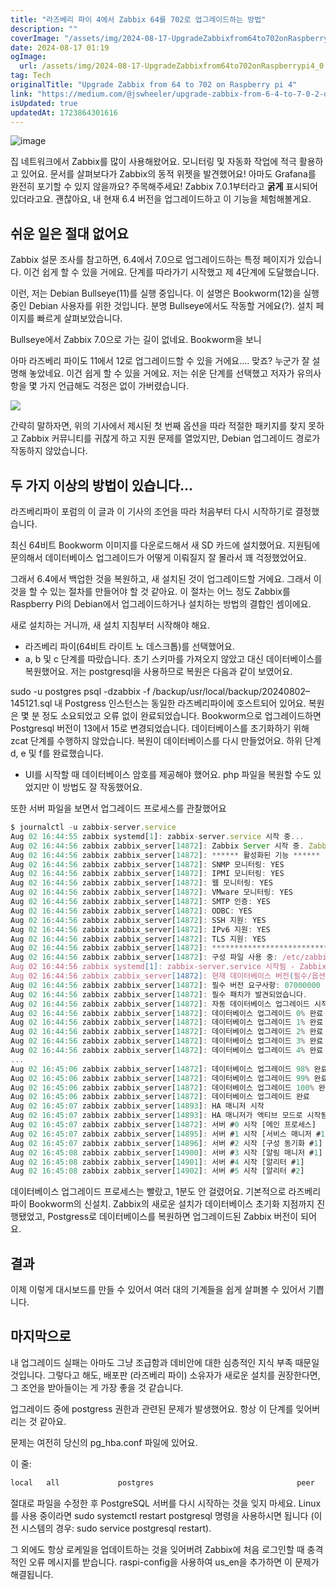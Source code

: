 ```yaml
---
title: "라즈베리 파이 4에서 Zabbix 64를 702로 업그레이드하는 방법"
description: ""
coverImage: "/assets/img/2024-08-17-UpgradeZabbixfrom64to702onRaspberrypi4_0.png"
date: 2024-08-17 01:19
ogImage: 
  url: /assets/img/2024-08-17-UpgradeZabbixfrom64to702onRaspberrypi4_0.png
tag: Tech
originalTitle: "Upgrade Zabbix from 64 to 702 on Raspberry pi 4"
link: "https://medium.com/@jswheeler/upgrade-zabbix-from-6-4-to-7-0-2-on-raspberry-pi-4-3293e5ca0435"
isUpdated: true
updatedAt: 1723864301616
---
```



![image](/assets/img/2024-08-17-UpgradeZabbixfrom64to702onRaspberrypi4_0.png)

집 네트워크에서 Zabbix를 많이 사용해왔어요. 모니터링 및 자동화 작업에 적극 활용하고 있어요. 문서를 살펴보다가 Zabbix의 동적 위젯을 발견했어요! 아마도 Grafana를 완전히 포기할 수 있지 않을까요? 주목해주세요! Zabbix 7.0.1부터라고 **굵게** 표시되어 있더라고요. 괜찮아요, 내 현재 6.4 버전을 업그레이드하고 이 기능을 체험해볼게요.

## 쉬운 일은 절대 없어요

<div class="content-ad"></div>

Zabbix 설문 조사를 참고하면, 6.4에서 7.0으로 업그레이드하는 특정 페이지가 있습니다. 이건 쉽게 할 수 있을 거에요. 단계를 따라가기 시작했고 제 4단계에 도달했습니다.

이런, 저는 Debian Bullseye(11)를 실행 중입니다. 이 설명은 Bookworm(12)을 실행 중인 Debian 사용자를 위한 것입니다. 분명 Bullseye에서도 작동할 거에요(?). 설치 페이지를 빠르게 살펴보았습니다.

Bullseye에서 Zabbix 7.0으로 가는 길이 없네요. Bookworm을 보니

아마 라즈베리 파이도 11에서 12로 업그레이드할 수 있을 거에요.... 맞죠? 누군가 잘 설명해 놓았네요. 이건 쉽게 할 수 있을 거에요. 저는 쉬운 단계를 선택했고 저자가 유의사항을 몇 가지 언급해도 걱정은 없이 가버렸습니다.

<div class="content-ad"></div>

<img src="/assets/img/2024-08-17-UpgradeZabbixfrom64to702onRaspberrypi4_1.png" />

간략히 말하자면, 위의 기사에서 제시된 첫 번째 옵션을 따라 적절한 패키지를 찾지 못하고 Zabbix 커뮤니티를 귀찮게 하고 지원 문제를 열었지만, Debian 업그레이드 경로가 작동하지 않았습니다.

## 두 가지 이상의 방법이 있습니다...

라즈베리파이 포럼의 이 글과 이 기사의 조언을 따라 처음부터 다시 시작하기로 결정했습니다.

<div class="content-ad"></div>

최신 64비트 Bookworm 이미지를 다운로드해서 새 SD 카드에 설치했어요. 지원팀에 문의해서 데이터베이스 업그레이드가 어떻게 이뤄질지 잘 몰라서 꽤 걱정했었어요.

그래서 6.4에서 백업한 것을 복원하고, 새 설치된 것이 업그레이드할 거에요. 그래서 이것을 할 수 있는 절차를 만들어야 할 것 같아요. 이 절차는 어느 정도 Zabbix를 Raspberry Pi의 Debian에서 업그레이드하거나 설치하는 방법의 결합인 셈이에요.

새로 설치하는 거니까, 새 설치 지침부터 시작해야 해요.

<div class="content-ad"></div>

- 라즈베리 파이(64비트 라이트 노 데스크톱)를 선택했어요.
- a, b 및 c 단계를 따랐습니다. 초기 스키마를 가져오지 않았고 대신 데이터베이스를 복원했어요. 저는 postgresql을 사용하므로 복원은 다음과 같이 보였어요.

sudo -u postgres psql -dzabbix -f /backup/usr/local/backup/20240802–145121.sql
내 Postgress 인스턴스는 동일한 라즈베리파이에 호스트되어 있어요. 복원은 몇 분 정도 소요되었고 오류 없이 완료되었습니다. Bookworm으로 업그레이드하면 Postgresql 버전이 13에서 15로 변경되었습니다. 데이터베이스를 초기화하기 위해 zcat 단계를 수행하지 않았습니다. 복원이 데이터베이스를 다시 만들었어요. 하위 단계 d, e 및 f를 완료했습니다.
- UI를 시작할 때 데이터베이스 암호를 제공해야 했어요. php 파일을 복원할 수도 있었지만 이 방법도 잘 작동했어요.

또한 서버 파일을 보면서 업그레이드 프로세스를 관찰했어요

```js
$ journalctl -u zabbix-server.service
Aug 02 16:44:55 zabbix systemd[1]: zabbix-server.service 시작 중...
Aug 02 16:44:56 zabbix zabbix_server[14872]: Zabbix Server 시작 중. Zabbix 7.0.2 (revision d1b0c3308ce).
Aug 02 16:44:56 zabbix zabbix_server[14872]: ****** 활성화된 기능 ******
Aug 02 16:44:56 zabbix zabbix_server[14872]: SNMP 모니터링: YES
Aug 02 16:44:56 zabbix zabbix_server[14872]: IPMI 모니터링: YES
Aug 02 16:44:56 zabbix zabbix_server[14872]: 웹 모니터링: YES
Aug 02 16:44:56 zabbix zabbix_server[14872]: VMware 모니터링: YES
Aug 02 16:44:56 zabbix zabbix_server[14872]: SMTP 인증: YES
Aug 02 16:44:56 zabbix zabbix_server[14872]: ODBC: YES
Aug 02 16:44:56 zabbix zabbix_server[14872]: SSH 지원: YES
Aug 02 16:44:56 zabbix zabbix_server[14872]: IPv6 지원: YES
Aug 02 16:44:56 zabbix zabbix_server[14872]: TLS 지원: YES
Aug 02 16:44:56 zabbix zabbix_server[14872]: ******************************
Aug 02 16:44:56 zabbix zabbix_server[14872]: 구성 파일 사용 중: /etc/zabbix/zabbix_server.conf
Aug 02 16:44:56 zabbix systemd[1]: zabbix-server.service 시작됨 - Zabbix Server.
Aug 02 16:44:56 zabbix zabbix_server[14872]: 현재 데이터베이스 버전(필수/옵션): 06040000/06040027
Aug 02 16:44:56 zabbix zabbix_server[14872]: 필수 버전 요구사항: 07000000
Aug 02 16:44:56 zabbix zabbix_server[14872]: 필수 패치가 발견되었습니다.
Aug 02 16:44:56 zabbix zabbix_server[14872]: 자동 데이터베이스 업그레이드 시작
Aug 02 16:44:56 zabbix zabbix_server[14872]: 데이터베이스 업그레이드 0% 완료
Aug 02 16:44:56 zabbix zabbix_server[14872]: 데이터베이스 업그레이드 1% 완료
Aug 02 16:44:56 zabbix zabbix_server[14872]: 데이터베이스 업그레이드 2% 완료
Aug 02 16:44:56 zabbix zabbix_server[14872]: 데이터베이스 업그레이드 3% 완료
Aug 02 16:44:56 zabbix zabbix_server[14872]: 데이터베이스 업그레이드 4% 완료
...
Aug 02 16:45:06 zabbix zabbix_server[14872]: 데이터베이스 업그레이드 98% 완료
Aug 02 16:45:06 zabbix zabbix_server[14872]: 데이터베이스 업그레이드 99% 완료
Aug 02 16:45:06 zabbix zabbix_server[14872]: 데이터베이스 업그레이드 100% 완료
Aug 02 16:45:06 zabbix zabbix_server[14872]: 데이터베이스 업그레이드 완료
Aug 02 16:45:07 zabbix zabbix_server[14893]: HA 매니저 시작
Aug 02 16:45:07 zabbix zabbix_server[14893]: HA 매니저가 액티브 모드로 시작됨
Aug 02 16:45:07 zabbix zabbix_server[14872]: 서버 #0 시작 [메인 프로세스]
Aug 02 16:45:07 zabbix zabbix_server[14895]: 서버 #1 시작 [서비스 매니저 #1]
Aug 02 16:45:07 zabbix zabbix_server[14896]: 서버 #2 시작 [구성 동기화 #1]
Aug 02 16:45:08 zabbix zabbix_server[14900]: 서버 #3 시작 [알림 매니저 #1]
Aug 02 16:45:08 zabbix zabbix_server[14901]: 서버 #4 시작 [알리터 #1]
Aug 02 16:45:08 zabbix zabbix_server[14902]: 서버 #5 시작 [알리터 #2]
```

데이터베이스 업그레이드 프로세스는 빨랐고, 1분도 안 걸렸어요. 기본적으로 라즈베리 파이 Bookworm의 신설치. Zabbix의 새로운 설치가 데이터베이스 초기화 지점까지 진행됐었고, Postgress로 데이터베이스를 복원하면 업그레이드된 Zabbix 버전이 되어요.

<div class="content-ad"></div>

## 결과

이제 이렇게 대시보드를 만들 수 있어서 여러 대의 기계들을 쉽게 살펴볼 수 있어서 기쁩니다.

## 마지막으로

내 업그레이드 실패는 아마도 그냥 조급함과 데비안에 대한 심층적인 지식 부족 때문일 것입니다. 그렇다고 해도, 배포판 (라즈베리 파이) 소유자가 새로운 설치를 권장한다면, 그 조언을 받아들이는 게 가장 좋을 것 같습니다.

<div class="content-ad"></div>

업그레이드 중에 postgress 권한과 관련된 문제가 발생했어요. 항상 이 단계를 잊어버리는 것 같아요.

문제는 여전히 당신의 pg_hba.conf 파일에 있어요.

이 줄:

```js
local   all             postgres                                peer
```

<div class="content-ad"></div>

절대로 파일을 수정한 후 PostgreSQL 서버를 다시 시작하는 것을 잊지 마세요. Linux를 사용 중이라면 sudo systemctl restart postgresql 명령을 사용하시면 됩니다 (이전 시스템의 경우: sudo service postgresql restart).

그 외에도 항상 로케일을 업데이트하는 것을 잊어버려 Zabbix에 처음 로그인할 때 충격적인 오류 메시지를 받습니다. raspi-config을 사용하여 us_en을 추가하면 이 문제가 해결됩니다.